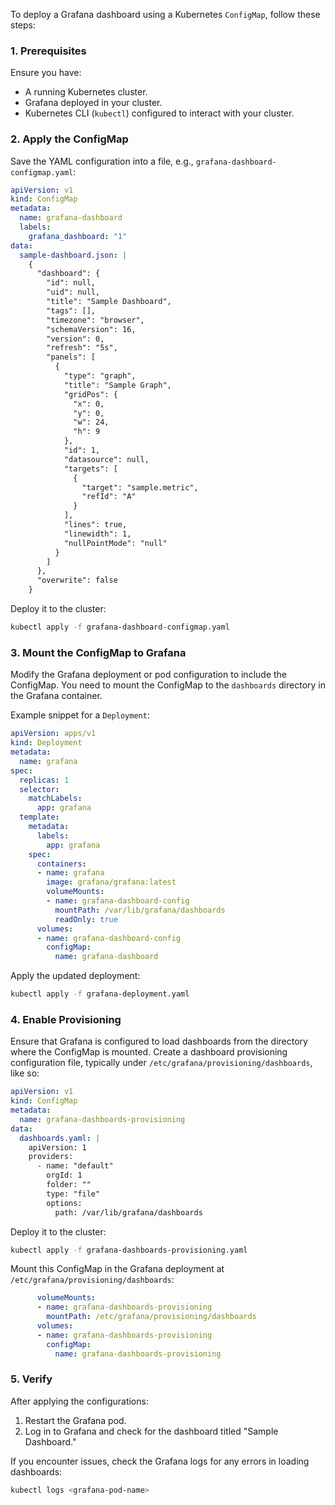 To deploy a Grafana dashboard using a Kubernetes `ConfigMap`, follow these steps:

### 1. **Prerequisites**
Ensure you have:
- A running Kubernetes cluster.
- Grafana deployed in your cluster.
- Kubernetes CLI (`kubectl`) configured to interact with your cluster.

### 2. **Apply the ConfigMap**
Save the YAML configuration into a file, e.g., `grafana-dashboard-configmap.yaml`:

```yaml
apiVersion: v1
kind: ConfigMap
metadata:
  name: grafana-dashboard
  labels:
    grafana_dashboard: "1"
data:
  sample-dashboard.json: |
    {
      "dashboard": {
        "id": null,
        "uid": null,
        "title": "Sample Dashboard",
        "tags": [],
        "timezone": "browser",
        "schemaVersion": 16,
        "version": 0,
        "refresh": "5s",
        "panels": [
          {
            "type": "graph",
            "title": "Sample Graph",
            "gridPos": {
              "x": 0,
              "y": 0,
              "w": 24,
              "h": 9
            },
            "id": 1,
            "datasource": null,
            "targets": [
              {
                "target": "sample.metric",
                "refId": "A"
              }
            ],
            "lines": true,
            "linewidth": 1,
            "nullPointMode": "null"
          }
        ]
      },
      "overwrite": false
    }
```

Deploy it to the cluster:

```bash
kubectl apply -f grafana-dashboard-configmap.yaml
```

### 3. **Mount the ConfigMap to Grafana**
Modify the Grafana deployment or pod configuration to include the ConfigMap. You need to mount the ConfigMap to the `dashboards` directory in the Grafana container.

Example snippet for a `Deployment`:

```yaml
apiVersion: apps/v1
kind: Deployment
metadata:
  name: grafana
spec:
  replicas: 1
  selector:
    matchLabels:
      app: grafana
  template:
    metadata:
      labels:
        app: grafana
    spec:
      containers:
      - name: grafana
        image: grafana/grafana:latest
        volumeMounts:
        - name: grafana-dashboard-config
          mountPath: /var/lib/grafana/dashboards
          readOnly: true
      volumes:
      - name: grafana-dashboard-config
        configMap:
          name: grafana-dashboard
```


Apply the updated deployment:

```bash
kubectl apply -f grafana-deployment.yaml
```

### 4. **Enable Provisioning**
Ensure that Grafana is configured to load dashboards from the directory where the ConfigMap is mounted. Create a dashboard provisioning configuration file, typically under `/etc/grafana/provisioning/dashboards`, like so:

```yaml
apiVersion: v1
kind: ConfigMap
metadata:
  name: grafana-dashboards-provisioning
data:
  dashboards.yaml: |
    apiVersion: 1
    providers:
      - name: "default"
        orgId: 1
        folder: ""
        type: "file"
        options:
          path: /var/lib/grafana/dashboards
```

Deploy it to the cluster:

```bash
kubectl apply -f grafana-dashboards-provisioning.yaml
```

Mount this ConfigMap in the Grafana deployment at `/etc/grafana/provisioning/dashboards`:

```yaml
      volumeMounts:
      - name: grafana-dashboards-provisioning
        mountPath: /etc/grafana/provisioning/dashboards
      volumes:
      - name: grafana-dashboards-provisioning
        configMap:
          name: grafana-dashboards-provisioning
```

### 5. **Verify**
After applying the configurations:
1. Restart the Grafana pod.
2. Log in to Grafana and check for the dashboard titled "Sample Dashboard."

If you encounter issues, check the Grafana logs for any errors in loading dashboards:

```bash
kubectl logs <grafana-pod-name>
```
